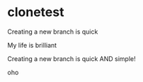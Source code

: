# clonetest
Creating a new branch is quick

My life is brilliant

Creating a new branch is quick AND simple!

oho
